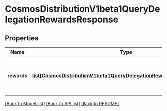# CosmosDistributionV1beta1QueryDelegationRewardsResponse

## Properties
Name | Type | Description | Notes
------------ | ------------- | ------------- | -------------
**rewards** | [**list[CosmosDistributionV1beta1QueryDelegationRewardsResponseRewards]**](CosmosDistributionV1beta1QueryDelegationRewardsResponseRewards.md) | rewards defines the rewards accrued by a delegation. | [optional] 

[[Back to Model list]](../README.md#documentation-for-models) [[Back to API list]](../README.md#documentation-for-api-endpoints) [[Back to README]](../README.md)

